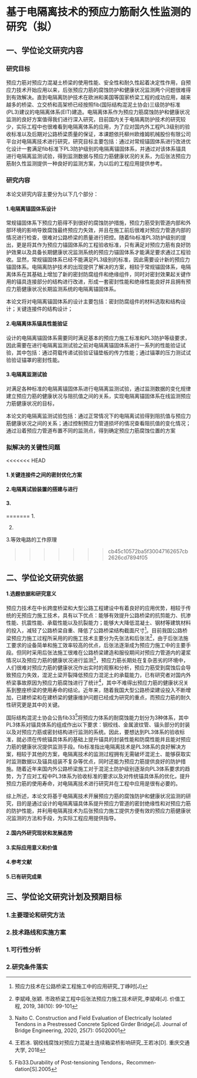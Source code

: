 # 基于电隔离技术的预应力筋耐久性监测的研究（拟）

## 一、学位论文研究内容

### 研究目标

预应力筋对预应力混凝土桥梁的使用性能、安全性和耐久性起着决定性作用，自预应力技术开始应用以来，后张预应力筋的腐蚀防护和健康状况监测两个问题很难得到有效解决。直到电隔离防护技术在欧洲和美国等国家桥梁工程的成功应用，越来越多的桥梁、立交桥和高架桥已经按照fib(国际结构混泥土协会)三级防护标准(PL3)建议的电隔离体系(EIT)建造。电隔离体系作为预应力筋腐蚀防护和健康状况监测的良好方案值得我们进行深入研究，目前国内关于电隔离防护技术的研究较少，实际工程中也很难看到电隔离体系的应用，为了应对国内外工程PL3级别的验收标准以及后期对公路桥梁质量的保证，本课题依托柳州欧维姆机械股份有限公司平台对电隔离技术进行研究，研究目标主要包括：通过对常规锚固体系进行改进优化设计一套满足fib标准下PL3防护级别的电隔离锚固体系，并通过对该体系锚具进行电隔离监测试验，得到监测数据与预应力筋健康状况的关系，为后张法预应力筋耐久性监测提供一种良好的监测方案，为以后的工程应用提供参考。

### 研究内容

本论文研究内容主要分为以下几个部分：

#### 1.电隔离锚固体系设计

常规锚固体系下预应力筋得不到很好的腐蚀防护措施，预应力筋受到管道内部和外部环境的影响导致腐蚀最终预应力失效，并且在施工前后很难对预应力管道内部的情况进行检查，很难对公路桥梁的质量进行把控。随着fib标准PL3防护级别的提出，更是将其作为预应力锚固体系的工程验收标准，只有满足对预应力筋有良好防护效果以及具备长期健康状况监测系统的预应力锚固体系才能满足要求通过工程验收。显然，常规锚固体系已经不能满足PL3级别的标准，因此需要设计新的预应力锚固体系。电隔离防护技术的出现提供了解决的方案，相较于常规锚固体系，电隔离体系在其基础上增加了新的密封防腐组件和绝缘组件，同时对密封效果起关键作用的锚具连接部分的结构进行改进，形成一套密封性能和绝缘性能良好并且拥有预应力筋健康状况长期监测系统的电隔离锚固体系。

本论文将对电隔离锚固体系的设计主要包括：密封防腐组件的材料选取和结构设计；关键连接件的结构设计；

#### 2.电隔离体系锚具性能验证

设计的电隔离锚固体系需要同时满足基本的预应力施工标准和PL3防护等级要求，因此需要在进行电隔离监测试验之前对电隔离锚固体系进行一系列的性能验证试验，其中包括：通过荷载传递试验验证锚垫板的传力性能；通过锚罩的压力测试试验验证锚罩的密封性能。

#### 3.电隔离监测试验

对满足各种标准的电隔离锚固体系进行电隔离监测试验，通过监测数据的变化规律建立预应力筋的健康状况与阻抗值之间的关系，实现电隔离锚固体系在线监测预应力筋健康状况的目标，

本论文的电隔离监测试验包括：通过正常情况下的电隔离试验得到阻抗值与预应力筋健康状况之间的关系；通过控制预应力管道损坏的情况查看阻抗值的变化情况；通过沿着预应力管道布置不同的监测点，得到确定预应力筋腐蚀位置的方案

### 拟解决的关键性问题

<<<<<<< HEAD
#### 1.关键连接件之间的密封优化方案



#### 2.电隔离试验装置的搭建与进行



#### 3.
=======
1.



2.



3.等效电路的工作原理
>>>>>>> cb45c10572ba5f30047162657cb2626cd7894f05



## 二、学位论文研究依据

#### 1.选题依据和研究意义

预应力技术在中长跨度桥梁和大型公路工程建设中有着良好的应用优势，相较于传统的无预应力施工技术，具有以下优点：能够有效提升公路桥梁的抗剪能力、抗渗性能、抗震性能、承载性能以及抗裂能力；能够大大降低混凝土、钢材等建筑材料的投入，减轻了公路桥梁自重、降低了公路桥梁结构截面尺寸[^1]。目前我国公路桥梁预应力施工过程所采用的的施工技术主要分为先张法和后张法[^2]，由于后张法施工要求的设备简单和施工效率较高的优点，后张法逐渐成为预应力施工中的主要手段。但同时采用后张法施工很难在公路桥梁建造和服役期间对预应力管道内的灌浆情况以及预应力筋的健康状况进行监测[^3]，预应力筋长期处在复杂恶劣的环境中，人们很难对预应力筋的健康状况作出实时的观察和分析，预应力筋受到腐蚀后会导致预应力失效，混泥土梁开裂降低预应力混泥土的承载能力，已有研究者对国内外桥梁事故原因为预应力筋腐蚀进行了统计[^4]，其中不难得出预应力筋的健康状况关系到整座桥梁的使用寿命的结论。近年来，随着我国大型公路桥梁建设投入不断增加，已建桥梁和在建桥梁的健康维护问题已经成为研究的重点，而预应力筋的耐久性研究更是其中的关键。

国际结构混泥土协会公告fib33[^5]将预应力体系的耐腐蚀能力划分为3种体系，其中PL3体系对锚具体系的组成作出以下要求：钢绞线、金属波纹管、锚头部分的封装以及对预应力筋或密封结构进行监测的系统。因此，要想达到PL3体系的验收标准，就必须在传统锚具体系的基础上提升锚具的封装性能和防腐性能并且能对预应力筋的健康状况提供监测手段。fib标准指出电隔离技术是PL3体系的良好解决方案，相较于其他的方案，电隔离技术的监测过程拥有无需破坏混泥土、能够获取实时监测数据以及锚具组装不复杂等优点，同时还能为预应力筋提供良好的防护措施。随着近年来国内外公路桥梁施工对于混泥土防护级别逐渐向PL3体系要求的趋势，为了应对工程中PL3体系为验收标准的要求以及对传统锚具体系的优化，提升预应力筋的使用寿命，对电隔离技术进行研究并在工程中应用是很有必要的。

综上所述，本论文将基于电隔离技术开展预应力筋的腐蚀防护和健康状况监测的研究，目的是通过设计的电隔离锚具体系提升预应力管道的密封绝缘性和对预应力筋的防护性能，并利用电隔离技术为后张预应力施工提供方便有效的预应力筋健康状况监测的方法和手段，为实际工程应用提供指导。

#### 2.国内外研究现状和发展态势



#### 3.实际应用意义和价值

#### 4.参考文献

[^1]: 预应力技术在公路桥梁工程施工中的应用研究_丁峥时[J]
[^2]: 李斌峰,张颖. 市政桥梁工程中后张法预应力施工技术研究_李斌峰[J]. 价值工程, 2019, 38(10): 99-101
[^3]:Naito C. Construction and Field Evaluation of Electrically Isolated Tendons in a Prestressed Concrete Spliced Girder Bridge[J]. Journal of Bridge Engineering, 2020, 25(7): 05020001

[^4]:王若冰. 钢绞线腐蚀对预应力混凝土连续箱梁桥影响研究_王若冰[D]. 重庆交通大学, 2018
[^5]:Fib33.Durability  of  Post-tensioning  Tendons，Recommen- dation[S].2005
[^6]:
[^7]:
[^8]:

#### 5.已有研究成果

## 三、学位论文研究计划及预期目标

### 1.主要理论和研究方法                          

### 2.技术路线和实施方案



### 1.可行性分析

### 2.研究条件落实

